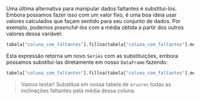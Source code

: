 Uma última alternativa para manipular dados faltantes é substituí-los. Embora possamos fazer isso com um valor fixo, é uma boa ideia usar valores calculados que façam sentido para seu conjunto de dados. Por exemplo, podemos _preenchê-los_ com a média obtida a partir dos outros valores dessa variável:


```python
tabela["coluna_com_faltantes"].fillna(tabela["coluna_com_faltantes"].mean())
```

Esta expressão retorna um novo `Series` com as substituições, embora possamos substituí-las diretamente em nosso `DataFrame` fazendo:


```python
tabela["coluna_com_faltantes"].fillna(tabela["coluna_com_faltantes"].mean(), inplace=True)
```

> Vamos testar! Substitua em nossa tabela de `arvores` todas as inclinações faltantes pela média dessa coluna. 
